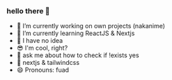 ### hello there 👋

- 🔭 I’m currently working on own projects (nakanime)
- 🌱 I’m currently learning ReactJS & Nextjs
- 🙌 I have no idea
- 😎 I'm cool, right?
- 💬 ask me about how to check if !exists yes
- 💯 nextjs & tailwindcss
- 😄 Pronouns: fuad
<!--
**fsholehan/fsholehan** is a ✨ _special_ ✨ repository because its `README.md` (this file) appears on your GitHub profile.

Here are some ideas to get you started:

- 🔭 I’m currently working on own projects
- 🌱 I’m currently learning ReactJS
- 👯 I’m looking to collaborate on ...
- 🤔 I’m looking for help with ...
- 💬 Ask me about ...
- 📫 How to reach me: ...
- 😄 Pronouns: ...
- ⚡ Fun fact: ...
-->
